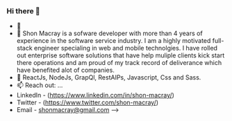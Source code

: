 ### Hi there 👋
- 🌱 
- 👯 Shon Macray is a sofware developer with more than 4 years of experience in the software service industry. I am a highly motivated full-stack engineer specialing in web and mobile technolgies. I have rolled out enterprise software solutions that have help muliple clients kick start there operations and am proud of my track record of deliverance which have benefited alot of companies.
- 💬 ReactJs, NodeJs, GrapQl, RestAIPs, Javascript, Css and Sass.
- 📫 Reach out: ...
- LinkedIn - (https://www.linkedin.com/in/shon-macray/)
- Twitter  - (https://www.twitter.com/shon-macray/)
- Email    -  shonmacray@gmail.com
-->
